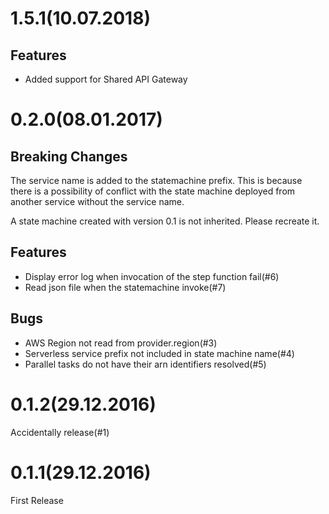 # 1.5.1(10.07.2018)
## Features
- Added support for Shared API Gateway

# 0.2.0(08.01.2017)
## Breaking Changes
The service name is added to the statemachine prefix.
This is because there is a possibility of conflict with the state machine deployed from another service without the service name.

A state machine created with version 0.1 is not inherited. Please recreate it.

## Features
- Display error log when invocation of the step function fail(#6)
- Read json file when the statemachine invoke(#7)

## Bugs
- AWS Region not read from provider.region(#3)
- Serverless service prefix not included in state machine name(#4)
- Parallel tasks do not have their arn identifiers resolved(#5)

# 0.1.2(29.12.2016)
Accidentally release(#1)

# 0.1.1(29.12.2016)
First Release

